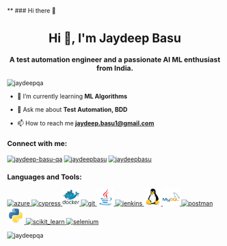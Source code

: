 ** ### Hi there 👋

<!--
**jaydeepqa/jaydeepqa** is a ✨ _special_ ✨ repository because its `README.md` (this file) appears on your GitHub profile.

Here are some ideas to get you started:

- 🔭 I’m currently working on ...
- 🌱 I’m currently learning ...
- 👯 I’m looking to collaborate on ...
- 🤔 I’m looking for help with ...
- 💬 Ask me about ...
- 📫 How to reach me: ...
- 😄 Pronouns: ...
- ⚡ Fun fact: ...
-->


<h1 align="center">Hi 👋, I'm Jaydeep Basu</h1>
<h3 align="center">A test automation engineer and a passionate AI ML enthusiast from India.</h3>

<p align="left"> <img src="https://komarev.com/ghpvc/?username=jaydeepqa&label=Profile%20views&color=0e75b6&style=flat" alt="jaydeepqa" /> </p>

- 🌱 I’m currently learning **ML Algorithms**

- 💬 Ask me about **Test Automation, BDD**

- 📫 How to reach me **jaydeep.basu1@gmail.com**

<h3 align="left">Connect with me:</h3>
<p align="left">
<a href="https://linkedin.com/in/jaydeep-basu-qa" target="blank"><img align="center" src="https://cdn.jsdelivr.net/npm/simple-icons@3.0.1/icons/linkedin.svg" alt="jaydeep-basu-qa" height="30" width="40" /></a>
<a href="https://www.hackerrank.com/jaydeepbasu" target="blank"><img align="center" src="https://cdn.jsdelivr.net/npm/simple-icons@3.0.1/icons/hackerrank.svg" alt="jaydeepbasu" height="30" width="40" /></a>
<a href="https://kaggle.com/jaydeepbasu" target="blank"><img align="center" src="https://cdn.jsdelivr.net/npm/simple-icons@3.0.1/icons/kaggle.svg" alt="jaydeepbasu" height="30" width="40" /></a>
</p>

<h3 align="left">Languages and Tools:</h3>
<p align="left"> <a href="https://azure.microsoft.com/en-in/" target="_blank"> <img src="https://www.vectorlogo.zone/logos/microsoft_azure/microsoft_azure-icon.svg" alt="azure" width="40" height="40"/> </a> <a href="https://www.cypress.io" target="_blank"> <img src="https://raw.githubusercontent.com/simple-icons/simple-icons/6e46ec1fc23b60c8fd0d2f2ff46db82e16dbd75f/icons/cypress.svg" alt="cypress" width="40" height="40"/> </a> <a href="https://www.docker.com/" target="_blank"> <img src="https://raw.githubusercontent.com/devicons/devicon/master/icons/docker/docker-original-wordmark.svg" alt="docker" width="40" height="40"/> </a> <a href="https://git-scm.com/" target="_blank"> <img src="https://www.vectorlogo.zone/logos/git-scm/git-scm-icon.svg" alt="git" width="40" height="40"/> </a> <a href="https://www.java.com" target="_blank"> <img src="https://raw.githubusercontent.com/devicons/devicon/master/icons/java/java-original.svg" alt="java" width="40" height="40"/> </a> <a href="https://www.jenkins.io" target="_blank"> <img src="https://www.vectorlogo.zone/logos/jenkins/jenkins-icon.svg" alt="jenkins" width="40" height="40"/> </a> <a href="https://www.linux.org/" target="_blank"> <img src="https://raw.githubusercontent.com/devicons/devicon/master/icons/linux/linux-original.svg" alt="linux" width="40" height="40"/> </a> <a href="https://www.mysql.com/" target="_blank"> <img src="https://raw.githubusercontent.com/devicons/devicon/master/icons/mysql/mysql-original-wordmark.svg" alt="mysql" width="40" height="40"/> </a> <a href="https://postman.com" target="_blank"> <img src="https://www.vectorlogo.zone/logos/getpostman/getpostman-icon.svg" alt="postman" width="40" height="40"/> </a> <a href="https://www.python.org" target="_blank"> <img src="https://raw.githubusercontent.com/devicons/devicon/master/icons/python/python-original.svg" alt="python" width="40" height="40"/> </a> <a href="https://scikit-learn.org/" target="_blank"> <img src="https://upload.wikimedia.org/wikipedia/commons/0/05/Scikit_learn_logo_small.svg" alt="scikit_learn" width="40" height="40"/> </a> <a href="https://www.selenium.dev" target="_blank"> <img src="https://raw.githubusercontent.com/detain/svg-logos/780f25886640cef088af994181646db2f6b1a3f8/svg/selenium-logo.svg" alt="selenium" width="40" height="40"/> </a> </p>

<p><img align="center" src="https://github-readme-stats.vercel.app/api/top-langs?username=jaydeepqa&show_icons=true&locale=en&layout=compact" alt="jaydeepqa" /></p>

